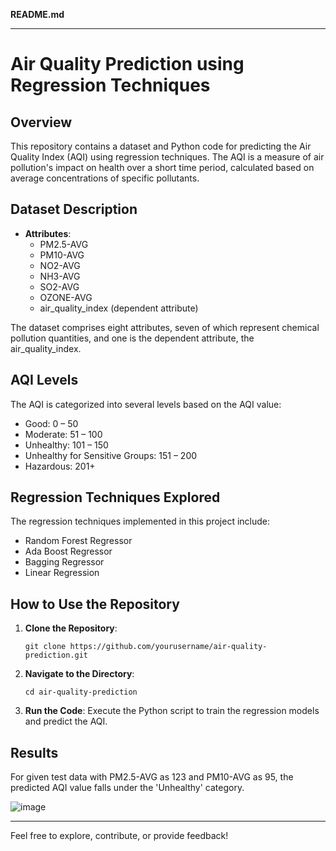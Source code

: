 **README.md**

---

# Air Quality Prediction using Regression Techniques

## Overview

This repository contains a dataset and Python code for predicting the Air Quality Index (AQI) using regression techniques. The AQI is a measure of air pollution's impact on health over a short time period, calculated based on average concentrations of specific pollutants.

## Dataset Description

- **Attributes**:
  - PM2.5-AVG
  - PM10-AVG
  - NO2-AVG
  - NH3-AVG
  - SO2-AVG
  - OZONE-AVG
  - air_quality_index (dependent attribute)

The dataset comprises eight attributes, seven of which represent chemical pollution quantities, and one is the dependent attribute, the air_quality_index.

## AQI Levels

The AQI is categorized into several levels based on the AQI value:
- Good: 0 – 50
- Moderate: 51 – 100
- Unhealthy: 101 – 150
- Unhealthy for Sensitive Groups: 151 – 200
- Hazardous: 201+

## Regression Techniques Explored

The regression techniques implemented in this project include:
- Random Forest Regressor
- Ada Boost Regressor
- Bagging Regressor
- Linear Regression

## How to Use the Repository

1. **Clone the Repository**:
   ```
   git clone https://github.com/yourusername/air-quality-prediction.git
   ```

2. **Navigate to the Directory**:
   ```
   cd air-quality-prediction
   ```

3. **Run the Code**:
   Execute the Python script to train the regression models and predict the AQI.

## Results

For given test data with PM2.5-AVG as 123 and PM10-AVG as 95, the predicted AQI value falls under the 'Unhealthy' category.

![image](https://github.com/Sahithiaele/Air_Quality_Forecasting/assets/134089299/77a8bab1-ea73-415d-8422-11a36f4ba437)


---

Feel free to explore, contribute, or provide feedback!
